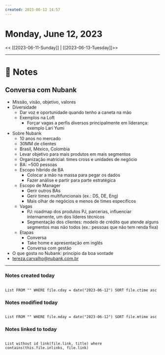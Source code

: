 ```yaml
---
created: 2023-06-12 14:57
---
```


# Monday, June 12, 2023

<< [[2023-06-11-Sunday]] | [[2023-06-13-Tuesday]]>>

---

# 📝 Notes
## Conversa com Nubank
- Missão, visão, objetivo, valores
- Diversidade
	- Dar voz e oportunidade quando tenho a caneta na mão
	- Exemplos na Loft
		- Forçar vagas a perfis diversos principalmente em liderança: exemplo Lari Yumi
- Sobre Nubank
	- 10 anos no mercado
	- 30MM de clientes
	- Brasil, México, Colombia
	- Levar objetivo para mais produtos em mais segmentos
	- Organização matricial: times cross e unidades de negócio
	- BA: ~500 pessoas
	- Escopo híbrido de BA
		- Colocar a mão na massa para pegar os dados
		- Fazer análise e partir para parte estratégica
	- Escopo de Manager
		- Gerir outros BAs
		- Gerir times multifuncionais (ex.: DS, DE, Eng)
		- Mais olhar de negócios e menos de times específicos
	- Vagas
		- PJ: roadmap dos produtos PJ, parcerias, influenciar internamente, um dos líderes técnicos
		- Segmentação dos clientes: modelo de crédito que atende alguns segmentos mas não todos (ex.: pessoas que não tem renda fixa)
	- Etapas
		- Conversa
		- Take home e apresentação em inglês
		- Conversa com gestão
- O que gosta no Nubank: princípio da boa vontade
- tereza.carvalho@nubank.com.br

---

### Notes created today

```dataview

List FROM "" WHERE file.cday = date("2023-06-12") SORT file.ctime asc

```

### Notes modified today

```dataview

List FROM "" WHERE file.mday = date("2023-06-12") SORT file.mtime asc

```

### Notes linked to today

```dataview 

List without id link(file.link, title) where contains(this.file.inlinks, file.link)

```